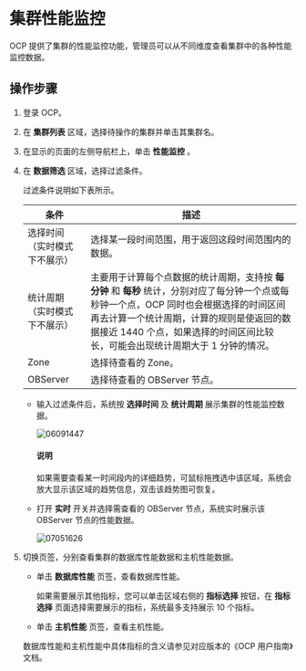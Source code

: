 # 集群性能监控

OCP 提供了集群的性能监控功能，管理员可以从不同维度查看集群中的各种性能监控数据。

## 操作步骤

1. 登录 OCP。

2. 在 **集群列表** 区域，选择待操作的集群并单击其集群名。

3. 在显示的页面的左侧导航栏上，单击 **性能监控** 。

4. 在 **数据筛选** 区域，选择过滤条件。

   过滤条件说明如下表所示。

   |     **条件**     |          **描述**          |
   |----------------|--------------------------------------------------------------------------------------------------------------------------------------------------|
   | 选择时间（实时模式下不展示） | 选择某一段时间范围，用于返回这段时间范围内的数据。            |
   | 统计周期（实时模式下不展示） | 主要用于计算每个点数据的统计周期，支持按 **每分钟** 和 **每秒** 统计，分别对应了每分钟一个点或每秒钟一个点，OCP 同时也会根据选择的时间区间再去计算一个统计周期，计算的规则是使返回的数据接近 1440 个点，如果选择的时间区间比较长，可能会出现统计周期大于 1 分钟的情况。 |
   | Zone           | 选择待查看的 Zone。             |
   | OBServer       | 选择待查看的 OBServer 节点。         |

   * 输入过滤条件后，系统按 **选择时间** 及 **统计周期** 展示集群的性能监控数据。

     ![06091447](https://help-static-aliyun-doc.aliyuncs.com/assets/img/zh-CN/3821624261/p282371.png)
  
     <main id="notice" type='explain'>
     <h4>说明</h4>
     <p>如果需要查看某一时间段内的详细趋势，可鼠标拖拽选中该区域，系统会放大显示该区域的趋势信息，双击该趋势图可恢复。</p>
     </main>

   * 打开 **实时** 开关并选择需查看的 OBServer 节点，系统实时展示该 OBServer 节点的性能数据。

     ![07051626](https://help-static-aliyun-doc.aliyuncs.com/assets/img/zh-CN/6114455261/p291431.png)

5. 切换页签，分别查看集群的数据库性能数据和主机性能数据。

   * 单击 **数据库性能** 页签，查看数据库性能。

     如果需要展示其他指标，您可以单击区域右侧的 **指标选择** 按钮，在 **指标选择** 页面选择需要展示的指标，系统最多支持展示 10 个指标。

   * 单击 **主机性能** 页签，查看主机性能。

   数据库性能和主机性能中具体指标的含义请参见对应版本的《OCP 用户指南》文档。
